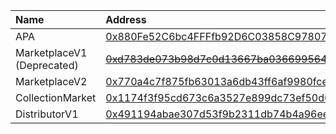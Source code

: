 
| Name                       | Address                                                                                                               |
| :------------------------- | :-------------------------------------------------------------------------------------------------------------------- |
| APA                        | [0x880Fe52C6bc4FFFfb92D6C03858C97807a900691](https://snowtrace.io/address/0x880Fe52C6bc4FFFfb92D6C03858C97807a900691) |
| MarketplaceV1 (Deprecated) | [~~0xd783de073b98d7c0d13667ba03669956498873f5~~](https://snowtrace.io/address/0xd783de073b98d7c0d13667ba03669956498873f5) |
| MarketplaceV2              | [0x770a4c7f875fb63013a6db43ff6af9980fceb3b8](https://snowtrace.io/address/0x770a4c7f875fb63013a6db43ff6af9980fceb3b8) |
| CollectionMarket           | [0x1174f3f95cd673c6a3527e899dc73ef50d67cda0](https://snowtrace.io/address/0x1174f3f95cd673c6a3527e899dc73ef50d67cda0) |
| DistributorV1              | [0x491194abae307d53f9b2311db74b4a96ee50a488](https://snowtrace.io/address/0x491194abae307d53f9b2311db74b4a96ee50a488) |




